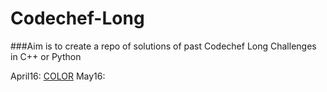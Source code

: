 # Codechef-Long
###Aim is to create a repo of solutions of past Codechef Long Challenges in C++ or Python 

April16: [COLOR](https://github.com/TuhinKundu/Codechef-Long/blob/master/April16/COLOR.cpp)
May16:
